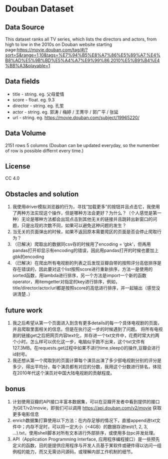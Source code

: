 # Douban Dataset


## Data Source
This dataset ranks all TV series, which lists the directors and actors, from high to low in the 2010s on Douban website starting page:https://movie.douban.com/tag/#/?sort=S&range=1,10&tags=%E7%94%B5%E8%A7%86%E5%89%A7,%E4%B8%AD%E5%9B%BD%E5%A4%A7%E9%99%86,2010%E5%B9%B4%E4%BB%A3&playable=1


## Data fields
* title - string. eg. 父母爱情
* score - float. eg. 9.3
* director - string. eg. 孔笙
* actor - string. eg. 郭涛 / 梅婷 / 王菁华 / 郭广平 / 张延
* url - string. eg. https://movie.douban.com/subject/19965220/


## Data Volume
2151 rows 5 columns 
(Douban can be updated everyday, so the numember of row is possible differnt every time.)


## License
CC 4.0


## Obstacles and solution
1. 我使用driver模拟浏览器的行为，寻找“加载更多”的按钮并且点击它，我使用了两种方法实现这个操作，但是哪种方法会更好？为什么？（个人感觉是第一种）无论是哪种方法都会出现点击到其他无关的链接并且跳转出新窗口的问题，只是出现的次数不同，如果可以避免这种问题的发生？
2. 当无关的页面弹出的时候，如果不返回原本需要爬区的页面是否会停止爬取行为？
3. （已解决）爬取出的数据同csv存的时候用了encoding = ‘gbk’，但再用pandas打开却显示有encoding的错误，因此用pandas打开的时候也要加上gbk的encoding
4. （已解决）在爬出所有电视剧的列表之后发现豆瓣自带的按照评分高低排序是存在错误的，因此要对这个list按照score进行重新排序，方法一是使用的sorted函数，用lambda进行排序，另一个方法是import一个新的函数operator，用itemgetter对指定的key进行排序，例如，title/director/actor/url都是按照score的高低进行排序，并一起输出（感觉没讲清楚..）


## future work
1. 我之后希望从第一个页面进入到含有更多details的每一个具体电视剧的页面，并且爬取里面相关的信息。但是在执行这一步的时候遇到了问题。
将所有电视剧的链接get之后把网页内容text化，并存进一个txt文件中，花费时常大约两个小时。怎么样可以优化这一步，电脑似乎跑不出来，这个txt文件有127.3MB。在requests.get过程中如果不进行time.sleep()的操作,豆瓣会进行id封号。
2. 我还想从第一个爬取到的页面计算每个演员出演了多少部电视剧分别的评分是多少，得出平均分，每个演员都有对应的分数，我用这个分数进行排名，体现在2010年代这个演员对中国大陆电视剧的贡献程度。

## bonus
1. 计划使用豆瓣的API接口丰富本数据集，可以在豆瓣开发者中看到提供的接口为GET/v2/movie，即我们可以调用 https://api.douban.com/v2/movie 获取更多电影信息
2. enrich数据集打算使用以下方法：在内存足够的情况下，直接append进txt文件中；内存不足时，可以将一定大小（<4GB）的数据存进test(1, 2, 3, ...).txt，使用shell脚本对所有文本进行外部排序，或使用多台pc并发处理。
3. API（Application Programming Interface, 应用程序编程接口）是一些预先定义的函数，目的是提供应用程序与开发人员基于某软件或硬件得以访问一组例程的能力，而又无需访问源码，或理解内部工作机制的细节。